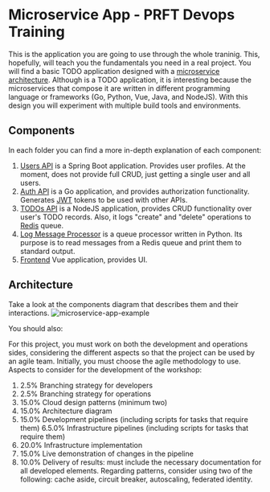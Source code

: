 # Microservice App - PRFT Devops Training

This is the application you are going to use through the whole traninig. This, hopefully, will teach you the fundamentals you need in a real project. You will find a basic TODO application designed with a [microservice architecture](https://microservices.io). Although is a TODO application, it is interesting because the microservices that compose it are written in different programming language or frameworks (Go, Python, Vue, Java, and NodeJS). With this design you will experiment with multiple build tools and environments. 

## Components
In each folder you can find a more in-depth explanation of each component:

1. [Users API](/users-api) is a Spring Boot application. Provides user profiles. At the moment, does not provide full CRUD, just getting a single user and all users.
2. [Auth API](/auth-api) is a Go application, and provides authorization functionality. Generates [JWT](https://jwt.io/) tokens to be used with other APIs.
3. [TODOs API](/todos-api) is a NodeJS application, provides CRUD functionality over user's TODO records. Also, it logs "create" and "delete" operations to [Redis](https://redis.io/) queue.
4. [Log Message Processor](/log-message-processor) is a queue processor written in Python. Its purpose is to read messages from a Redis queue and print them to standard output.
5. [Frontend](/frontend) Vue application, provides UI.

## Architecture

Take a look at the components diagram that describes them and their interactions.
![microservice-app-example](/arch-img/Microservices.png)


You should also:

For this project, you must work on both the development and operations sides,
considering the different aspects so that the project can be used by
an agile team. Initially, you must choose the agile methodology to use.
Aspects to consider for the development of the workshop:
1. 2.5% Branching strategy for developers
2. 2.5% Branching strategy for operations
3. 15.0% Cloud design patterns (minimum two)
4. 15.0% Architecture diagram
5. 15.0% Development pipelines (including scripts for tasks that require them)
6.5.0% Infrastructure pipelines (including scripts for tasks that require them)
7. 20.0% Infrastructure implementation
8. 15.0% Live demonstration of changes in the pipeline
9. 10.0% Delivery of results: must include the necessary documentation
for all developed elements.
Regarding patterns, consider using two of the following: cache aside,
circuit breaker, autoscaling, federated identity.
